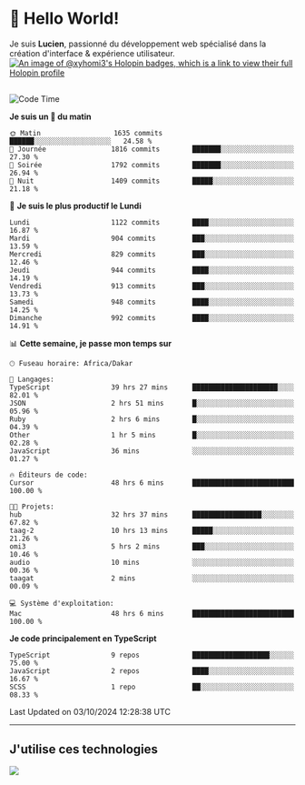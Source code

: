 # 👋 Hello World!

Je suis **Lucien**, passionné du développement web spécialisé dans la création d'interface & expérience utilisateur.
[![An image of @xyhomi3's Holopin badges, which is a link to view their full Holopin profile](https://holopin.me/xyhomi3)](https://holopin.io/@xyhomi3)

##

<!--START_SECTION:waka-->
![Code Time](http://img.shields.io/badge/Code%20Time-2%2C190%20hrs%2039%20mins-blue)

**Je suis un 🐤 du matin** 

```text
🌞 Matin                  1635 commits        ██████░░░░░░░░░░░░░░░░░░░   24.58 % 
🌆 Journée                1816 commits        ███████░░░░░░░░░░░░░░░░░░   27.30 % 
🌃 Soirée                 1792 commits        ███████░░░░░░░░░░░░░░░░░░   26.94 % 
🌙 Nuit                   1409 commits        █████░░░░░░░░░░░░░░░░░░░░   21.18 % 
```
📅 **Je suis le plus productif le Lundi** 

```text
Lundi                    1122 commits        ████░░░░░░░░░░░░░░░░░░░░░   16.87 % 
Mardi                    904 commits         ███░░░░░░░░░░░░░░░░░░░░░░   13.59 % 
Mercredi                 829 commits         ███░░░░░░░░░░░░░░░░░░░░░░   12.46 % 
Jeudi                    944 commits         ████░░░░░░░░░░░░░░░░░░░░░   14.19 % 
Vendredi                 913 commits         ███░░░░░░░░░░░░░░░░░░░░░░   13.73 % 
Samedi                   948 commits         ████░░░░░░░░░░░░░░░░░░░░░   14.25 % 
Dimanche                 992 commits         ████░░░░░░░░░░░░░░░░░░░░░   14.91 % 
```


📊 **Cette semaine, je passe mon temps sur** 

```text
🕑︎ Fuseau horaire: Africa/Dakar

💬 Langages: 
TypeScript               39 hrs 27 mins      █████████████████████░░░░   82.01 % 
JSON                     2 hrs 51 mins       █░░░░░░░░░░░░░░░░░░░░░░░░   05.96 % 
Ruby                     2 hrs 6 mins        █░░░░░░░░░░░░░░░░░░░░░░░░   04.39 % 
Other                    1 hr 5 mins         █░░░░░░░░░░░░░░░░░░░░░░░░   02.28 % 
JavaScript               36 mins             ░░░░░░░░░░░░░░░░░░░░░░░░░   01.27 % 

🔥 Éditeurs de code: 
Cursor                   48 hrs 6 mins       █████████████████████████   100.00 % 

🐱‍💻 Projets: 
hub                      32 hrs 37 mins      █████████████████░░░░░░░░   67.82 % 
taag-2                   10 hrs 13 mins      █████░░░░░░░░░░░░░░░░░░░░   21.26 % 
omi3                     5 hrs 2 mins        ███░░░░░░░░░░░░░░░░░░░░░░   10.46 % 
audio                    10 mins             ░░░░░░░░░░░░░░░░░░░░░░░░░   00.36 % 
taagat                   2 mins              ░░░░░░░░░░░░░░░░░░░░░░░░░   00.09 % 

💻 Système d'exploitation: 
Mac                      48 hrs 6 mins       █████████████████████████   100.00 % 
```

**Je code principalement en TypeScript** 

```text
TypeScript               9 repos             ███████████████████░░░░░░   75.00 % 
JavaScript               2 repos             ████░░░░░░░░░░░░░░░░░░░░░   16.67 % 
SCSS                     1 repo              ██░░░░░░░░░░░░░░░░░░░░░░░   08.33 % 
```




 Last Updated on 03/10/2024 12:28:38 UTC
<!--END_SECTION:waka-->
---

## J'utilise ces technologies

<p align="left">
  <a href="https://skillicons.dev">
    <img src="https://skillicons.dev/icons?i=ts,js,md,scss,tailwind,react,docker,express,astro,vite,nextjs,vercel,figma,ableton" />
  </a>
</p>


